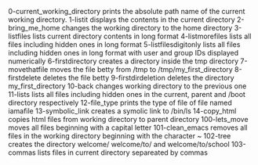 0-current_working_directory prints the absolute path name of the current working directory.
1-listit displays the contents in the current directory
2-bring_me_home changes the working directory to the home directory
3-listfiles lists current directory contents in long format
4-listmorefiles lists all files including hidden ones in long format
5-listfilesdigitonly lists all files including hidden ones in long format with user and group IDs displayed numerically
6-firstdirectory creates a directory inside the tmp directory
7-movethatfile moves the file betty from /tmp to /tmp/my_first_directory
8-firstdelete deletes the file betty
9-firstdirdeletion deletes the directory my_first_directory
10-back changes working directory to the previous one
11-lists lists all files including hidden ones in the current, parent and /boot directory respectively
12-file_type prints the type of file of file named iamafile
13-symbolic_link creates a symolic link to /bin/ls
14-copy_html copies html files from working directory to parent directory
100-lets_move moves all files beginning with a capital letter
101-clean_emacs removes all files in the working directory beginning with the character ~
102-tree creates the directory welcome/ welcome/to/ and welcome/to/school
103-commas lists files in current directory separeated by commas

